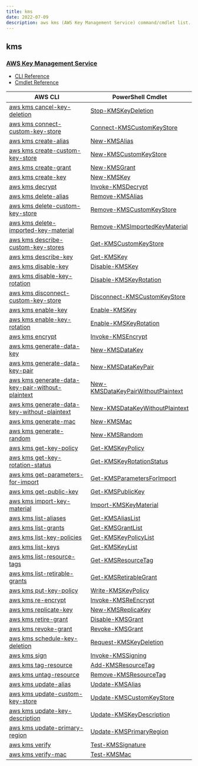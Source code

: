 ```yaml
---
title: kms
date: 2022-07-09
description: aws kms (AWS Key Management Service) command/cmdlet list.
---
```


## kms

### [AWS Key Management Service](https://aws.amazon.com/kms/)

* [CLI Reference](https://docs.aws.amazon.com/cli/latest/reference/kms/index.html)
* [Cmdlet Reference](https://docs.aws.amazon.com/powershell/latest/reference/items/AWS_Key_Management_Service_cmdlets.html)

|AWS CLI|PowerShell Cmdlet|
|----|----|
|[aws kms cancel-key-deletion](https://docs.aws.amazon.com/cli/latest/reference/kms/cancel-key-deletion.html)|[Stop-KMSKeyDeletion](https://docs.aws.amazon.com/powershell/latest/reference/items/Stop-KMSKeyDeletion.html)|
|[aws kms connect-custom-key-store](https://docs.aws.amazon.com/cli/latest/reference/kms/connect-custom-key-store.html)|[Connect-KMSCustomKeyStore](https://docs.aws.amazon.com/powershell/latest/reference/items/Connect-KMSCustomKeyStore.html)|
|[aws kms create-alias](https://docs.aws.amazon.com/cli/latest/reference/kms/create-alias.html)|[New-KMSAlias](https://docs.aws.amazon.com/powershell/latest/reference/items/New-KMSAlias.html)|
|[aws kms create-custom-key-store](https://docs.aws.amazon.com/cli/latest/reference/kms/create-custom-key-store.html)|[New-KMSCustomKeyStore](https://docs.aws.amazon.com/powershell/latest/reference/items/New-KMSCustomKeyStore.html)|
|[aws kms create-grant](https://docs.aws.amazon.com/cli/latest/reference/kms/create-grant.html)|[New-KMSGrant](https://docs.aws.amazon.com/powershell/latest/reference/items/New-KMSGrant.html)|
|[aws kms create-key](https://docs.aws.amazon.com/cli/latest/reference/kms/create-key.html)|[New-KMSKey](https://docs.aws.amazon.com/powershell/latest/reference/items/New-KMSKey.html)|
|[aws kms decrypt](https://docs.aws.amazon.com/cli/latest/reference/kms/decrypt.html)|[Invoke-KMSDecrypt](https://docs.aws.amazon.com/powershell/latest/reference/items/Invoke-KMSDecrypt.html)|
|[aws kms delete-alias](https://docs.aws.amazon.com/cli/latest/reference/kms/delete-alias.html)|[Remove-KMSAlias](https://docs.aws.amazon.com/powershell/latest/reference/items/Remove-KMSAlias.html)|
|[aws kms delete-custom-key-store](https://docs.aws.amazon.com/cli/latest/reference/kms/delete-custom-key-store.html)|[Remove-KMSCustomKeyStore](https://docs.aws.amazon.com/powershell/latest/reference/items/Remove-KMSCustomKeyStore.html)|
|[aws kms delete-imported-key-material](https://docs.aws.amazon.com/cli/latest/reference/kms/delete-imported-key-material.html)|[Remove-KMSImportedKeyMaterial](https://docs.aws.amazon.com/powershell/latest/reference/items/Remove-KMSImportedKeyMaterial.html)|
|[aws kms describe-custom-key-stores](https://docs.aws.amazon.com/cli/latest/reference/kms/describe-custom-key-stores.html)|[Get-KMSCustomKeyStore](https://docs.aws.amazon.com/powershell/latest/reference/items/Get-KMSCustomKeyStore.html)|
|[aws kms describe-key](https://docs.aws.amazon.com/cli/latest/reference/kms/describe-key.html)|[Get-KMSKey](https://docs.aws.amazon.com/powershell/latest/reference/items/Get-KMSKey.html)|
|[aws kms disable-key](https://docs.aws.amazon.com/cli/latest/reference/kms/disable-key.html)|[Disable-KMSKey](https://docs.aws.amazon.com/powershell/latest/reference/items/Disable-KMSKey.html)|
|[aws kms disable-key-rotation](https://docs.aws.amazon.com/cli/latest/reference/kms/disable-key-rotation.html)|[Disable-KMSKeyRotation](https://docs.aws.amazon.com/powershell/latest/reference/items/Disable-KMSKeyRotation.html)|
|[aws kms disconnect-custom-key-store](https://docs.aws.amazon.com/cli/latest/reference/kms/disconnect-custom-key-store.html)|[Disconnect-KMSCustomKeyStore](https://docs.aws.amazon.com/powershell/latest/reference/items/Disconnect-KMSCustomKeyStore.html)|
|[aws kms enable-key](https://docs.aws.amazon.com/cli/latest/reference/kms/enable-key.html)|[Enable-KMSKey](https://docs.aws.amazon.com/powershell/latest/reference/items/Enable-KMSKey.html)|
|[aws kms enable-key-rotation](https://docs.aws.amazon.com/cli/latest/reference/kms/enable-key-rotation.html)|[Enable-KMSKeyRotation](https://docs.aws.amazon.com/powershell/latest/reference/items/Enable-KMSKeyRotation.html)|
|[aws kms encrypt](https://docs.aws.amazon.com/cli/latest/reference/kms/encrypt.html)|[Invoke-KMSEncrypt](https://docs.aws.amazon.com/powershell/latest/reference/items/Invoke-KMSEncrypt.html)|
|[aws kms generate-data-key](https://docs.aws.amazon.com/cli/latest/reference/kms/generate-data-key.html)|[New-KMSDataKey](https://docs.aws.amazon.com/powershell/latest/reference/items/New-KMSDataKey.html)|
|[aws kms generate-data-key-pair](https://docs.aws.amazon.com/cli/latest/reference/kms/generate-data-key-pair.html)|[New-KMSDataKeyPair](https://docs.aws.amazon.com/powershell/latest/reference/items/New-KMSDataKeyPair.html)|
|[aws kms generate-data-key-pair-without-plaintext](https://docs.aws.amazon.com/cli/latest/reference/kms/generate-data-key-pair-without-plaintext.html)|[New-KMSDataKeyPairWithoutPlaintext](https://docs.aws.amazon.com/powershell/latest/reference/items/New-KMSDataKeyPairWithoutPlaintext.html)|
|[aws kms generate-data-key-without-plaintext](https://docs.aws.amazon.com/cli/latest/reference/kms/generate-data-key-without-plaintext.html)|[New-KMSDataKeyWithoutPlaintext](https://docs.aws.amazon.com/powershell/latest/reference/items/New-KMSDataKeyWithoutPlaintext.html)|
|[aws kms generate-mac](https://docs.aws.amazon.com/cli/latest/reference/kms/generate-mac.html)|[New-KMSMac](https://docs.aws.amazon.com/powershell/latest/reference/items/New-KMSMac.html)|
|[aws kms generate-random](https://docs.aws.amazon.com/cli/latest/reference/kms/generate-random.html)|[New-KMSRandom](https://docs.aws.amazon.com/powershell/latest/reference/items/New-KMSRandom.html)|
|[aws kms get-key-policy](https://docs.aws.amazon.com/cli/latest/reference/kms/get-key-policy.html)|[Get-KMSKeyPolicy](https://docs.aws.amazon.com/powershell/latest/reference/items/Get-KMSKeyPolicy.html)|
|[aws kms get-key-rotation-status](https://docs.aws.amazon.com/cli/latest/reference/kms/get-key-rotation-status.html)|[Get-KMSKeyRotationStatus](https://docs.aws.amazon.com/powershell/latest/reference/items/Get-KMSKeyRotationStatus.html)|
|[aws kms get-parameters-for-import](https://docs.aws.amazon.com/cli/latest/reference/kms/get-parameters-for-import.html)|[Get-KMSParametersForImport](https://docs.aws.amazon.com/powershell/latest/reference/items/Get-KMSParametersForImport.html)|
|[aws kms get-public-key](https://docs.aws.amazon.com/cli/latest/reference/kms/get-public-key.html)|[Get-KMSPublicKey](https://docs.aws.amazon.com/powershell/latest/reference/items/Get-KMSPublicKey.html)|
|[aws kms import-key-material](https://docs.aws.amazon.com/cli/latest/reference/kms/import-key-material.html)|[Import-KMSKeyMaterial](https://docs.aws.amazon.com/powershell/latest/reference/items/Import-KMSKeyMaterial.html)|
|[aws kms list-aliases](https://docs.aws.amazon.com/cli/latest/reference/kms/list-aliases.html)|[Get-KMSAliasList](https://docs.aws.amazon.com/powershell/latest/reference/items/Get-KMSAliasList.html)|
|[aws kms list-grants](https://docs.aws.amazon.com/cli/latest/reference/kms/list-grants.html)|[Get-KMSGrantList](https://docs.aws.amazon.com/powershell/latest/reference/items/Get-KMSGrantList.html)|
|[aws kms list-key-policies](https://docs.aws.amazon.com/cli/latest/reference/kms/list-key-policies.html)|[Get-KMSKeyPolicyList](https://docs.aws.amazon.com/powershell/latest/reference/items/Get-KMSKeyPolicyList.html)|
|[aws kms list-keys](https://docs.aws.amazon.com/cli/latest/reference/kms/list-keys.html)|[Get-KMSKeyList](https://docs.aws.amazon.com/powershell/latest/reference/items/Get-KMSKeyList.html)|
|[aws kms list-resource-tags](https://docs.aws.amazon.com/cli/latest/reference/kms/list-resource-tags.html)|[Get-KMSResourceTag](https://docs.aws.amazon.com/powershell/latest/reference/items/Get-KMSResourceTag.html)|
|[aws kms list-retirable-grants](https://docs.aws.amazon.com/cli/latest/reference/kms/list-retirable-grants.html)|[Get-KMSRetirableGrant](https://docs.aws.amazon.com/powershell/latest/reference/items/Get-KMSRetirableGrant.html)|
|[aws kms put-key-policy](https://docs.aws.amazon.com/cli/latest/reference/kms/put-key-policy.html)|[Write-KMSKeyPolicy](https://docs.aws.amazon.com/powershell/latest/reference/items/Write-KMSKeyPolicy.html)|
|[aws kms re-encrypt](https://docs.aws.amazon.com/cli/latest/reference/kms/re-encrypt.html)|[Invoke-KMSReEncrypt](https://docs.aws.amazon.com/powershell/latest/reference/items/Invoke-KMSReEncrypt.html)|
|[aws kms replicate-key](https://docs.aws.amazon.com/cli/latest/reference/kms/replicate-key.html)|[New-KMSReplicaKey](https://docs.aws.amazon.com/powershell/latest/reference/items/New-KMSReplicaKey.html)|
|[aws kms retire-grant](https://docs.aws.amazon.com/cli/latest/reference/kms/retire-grant.html)|[Disable-KMSGrant](https://docs.aws.amazon.com/powershell/latest/reference/items/Disable-KMSGrant.html)|
|[aws kms revoke-grant](https://docs.aws.amazon.com/cli/latest/reference/kms/revoke-grant.html)|[Revoke-KMSGrant](https://docs.aws.amazon.com/powershell/latest/reference/items/Revoke-KMSGrant.html)|
|[aws kms schedule-key-deletion](https://docs.aws.amazon.com/cli/latest/reference/kms/schedule-key-deletion.html)|[Request-KMSKeyDeletion](https://docs.aws.amazon.com/powershell/latest/reference/items/Request-KMSKeyDeletion.html)|
|[aws kms sign](https://docs.aws.amazon.com/cli/latest/reference/kms/sign.html)|[Invoke-KMSSigning](https://docs.aws.amazon.com/powershell/latest/reference/items/Invoke-KMSSigning.html)|
|[aws kms tag-resource](https://docs.aws.amazon.com/cli/latest/reference/kms/tag-resource.html)|[Add-KMSResourceTag](https://docs.aws.amazon.com/powershell/latest/reference/items/Add-KMSResourceTag.html)|
|[aws kms untag-resource](https://docs.aws.amazon.com/cli/latest/reference/kms/untag-resource.html)|[Remove-KMSResourceTag](https://docs.aws.amazon.com/powershell/latest/reference/items/Remove-KMSResourceTag.html)|
|[aws kms update-alias](https://docs.aws.amazon.com/cli/latest/reference/kms/update-alias.html)|[Update-KMSAlias](https://docs.aws.amazon.com/powershell/latest/reference/items/Update-KMSAlias.html)|
|[aws kms update-custom-key-store](https://docs.aws.amazon.com/cli/latest/reference/kms/update-custom-key-store.html)|[Update-KMSCustomKeyStore](https://docs.aws.amazon.com/powershell/latest/reference/items/Update-KMSCustomKeyStore.html)|
|[aws kms update-key-description](https://docs.aws.amazon.com/cli/latest/reference/kms/update-key-description.html)|[Update-KMSKeyDescription](https://docs.aws.amazon.com/powershell/latest/reference/items/Update-KMSKeyDescription.html)|
|[aws kms update-primary-region](https://docs.aws.amazon.com/cli/latest/reference/kms/update-primary-region.html)|[Update-KMSPrimaryRegion](https://docs.aws.amazon.com/powershell/latest/reference/items/Update-KMSPrimaryRegion.html)|
|[aws kms verify](https://docs.aws.amazon.com/cli/latest/reference/kms/verify.html)|[Test-KMSSignature](https://docs.aws.amazon.com/powershell/latest/reference/items/Test-KMSSignature.html)|
|[aws kms verify-mac](https://docs.aws.amazon.com/cli/latest/reference/kms/verify-mac.html)|[Test-KMSMac](https://docs.aws.amazon.com/powershell/latest/reference/items/Test-KMSMac.html)|

